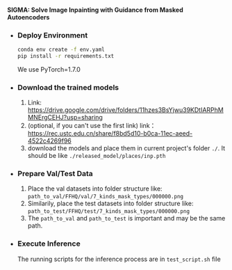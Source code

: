 #### SIGMA: Solve Image Inpainting with  Guidance from Masked Autoencoders
-  ### Deploy Environment
    ```bash
    conda env create -f env.yaml
    pip install -r requirements.txt
    ```
    We use PyTorch=1.7.0

-  ### Download the trained models
   1. Link: https://drive.google.com/drive/folders/11hzes3BsYjwu39KDtIARPhMMNErgCEHJ?usp=sharing
   2. (optional, if you can't use the first link) link：https://rec.ustc.edu.cn/share/f8bd5d10-b0ca-11ec-aeed-4522c4269f96
   3. download the models and place them in current project's folder `./`. It should be like `./released_model/places/inp.pth`


-  ### Prepare Val/Test Data 

    1. Place the val datasets into folder structure like:
    `path_to_val/FFHQ/val/7_kinds_mask_types/000000.png`
    2. Similarily, place the test datasets into folder structure like:
    `path_to_test/FFHQ/test/7_kinds_mask_types/000000.png`
    3. The `path_to_val` and `path_to_test` is important and may be the same path.


- ### Execute Inference
    The running scripts for the inference process are in `test_script.sh` file 


